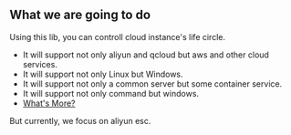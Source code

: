 ## What we are going to do
Using this lib, you can controll cloud instance's life circle.
- It will support not only aliyun and qcloud but aws and other cloud services.
- It will support not only Linux but Windows.
- It will support not only a common server but some container service.
- It will support not only command but windows.
- [What's More?](https://github.com/RebieKong/cloud-instance-lib/issues/3)

But currently, we focus on aliyun esc.
